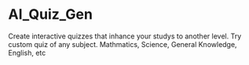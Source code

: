 # AI_Quiz_Gen
Create interactive quizzes that inhance your studys to another level. Try custom quiz of any subject. Mathmatics, Science, General Knowledge, English, etc
